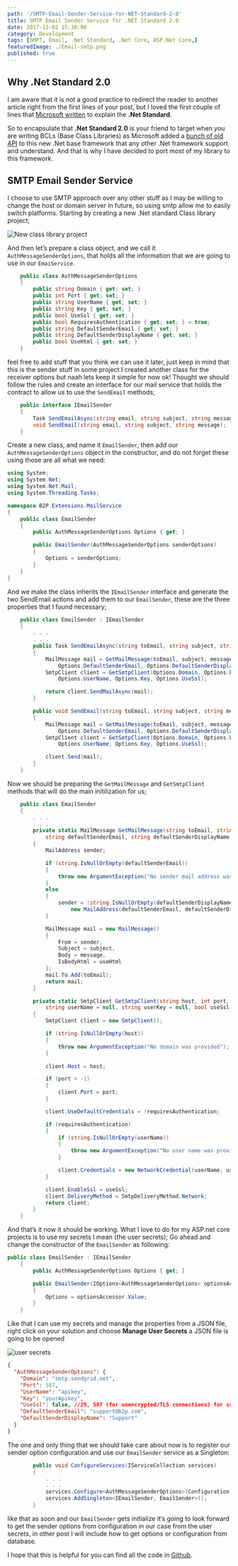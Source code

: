 ```yaml
---
path: '/SMTP-Email-Sender-Service-for-NET-Standard-2-0'
title: SMTP Email Sender Service for .NET Standard 2.0
date: 2017-11-02 15:30:00
category: Development
tags: [SMPT, Email, .Net Standard, .Net Core, ASP.Net Core,]
featuredImage: ./Email-smtp.png
published: true
---
```


## Why .Net Standard 2.0

I am aware that it is not a good practice to redirect the reader to another article right from the first lines of your post, but I loved the first couple of lines that [Microsoft written](https://docs.microsoft.com/en-us/dotnet/standard/net-standard) to explain the **.Net Standard**.
<!-- more -->
So to encapsulate that **.Net Standard 2.0** is your friend to target when you are writing BCLs (Base Class Libraries) as Microsoft added a [bunch of old API](https://github.com/dotnet/standard/blob/master/docs/versions/netstandard2.0.md) to this new .Net base framework that any other .Net framework support and understand. And that is why I have decided to port most of my library to this framework.

## SMTP Email Sender Service

I choose to use SMTP approach over any other stuff as I may be willing to change the host or domain server in future, so using smtp allow me to easily switch platforms. Starting by creating a new .Net standard Class library project;  

![New class library project](New-CL-Project.png)  

And then let’s prepare a class object, and we call it `AuthMessageSenderOptions`, that holds all the information that we are going to use in our `EmaiService`.  

```csharp
    public class AuthMessageSenderOptions
    {
        public string Domain { get; set; }
        public int Port { get; set; }
        public string UserName { get; set; }
        public string Key { get; set; }
        public bool UseSsl { get; set; }
        public bool RequiresAuthentication { get; set; } = true;
        public string DefaultSenderEmail { get; set; }
        public string DefaultSenderDisplayName { get; set; }
        public bool UseHtml { get; set; }
    }
```  

feel free to add stuff that you think we can use it later, just keep in mind that this is the sender stuff in some project I created another class for the receiver options but naah lets keep it simple for now ok!
Thought we should follow the rules and create an interface for our mail service that holds the contract to allow us to use the ``SendEmail`` methods;  

```csharp
    public interface IEmailSender
    {
        Task SendEmailAsync(string email, string subject, string message);
        void SendEmail(string email, string subject, string message);
    }
```  

Create a new class, and name it `EmailSender`, then add our `AuthMessageSenderOptions` object in the constructor, and do not forget these using those are all what we need:  

```csharp
using System;
using System.Net;
using System.Net.Mail;
using System.Threading.Tasks;

namespace B2P.Extensions.MailService
{
    public class EmailSender
    {
        public AuthMessageSenderOptions Options { get; }

        public EmailSender(AuthMessageSenderOptions senderOptions)
        {
            Options = senderOptions;
        }
    }
}
```  

And we make the class inherits the `IEmailSender` interface and generate the two SendEmail actions and add them to our `EmailSender`, these are the three properties that I found necessary;  


```csharp
    public class EmailSender : IEmailSender
    {
        . . .
        . . .
        public Task SendEmailAsync(string toEmail, string subject, string message)
        {
            MailMessage mail = GetMailMessage(toEmail, subject, message,
                Options.DefaultSenderEmail, Options.DefaultSenderDisplayName, Options.UseHtml);
            SmtpClient client = GetSmtpClient(Options.Domain, Options.Port, Options.RequiresAuthentication,
                Options.UserName, Options.Key, Options.UseSsl);

            return client.SendMailAsync(mail);
        }

        public void SendEmail(string toEmail, string subject, string message)
        {
            MailMessage mail = GetMailMessage(toEmail, subject, message,
                Options.DefaultSenderEmail, Options.DefaultSenderDisplayName, Options.UseHtml);
            SmtpClient client = GetSmtpClient(Options.Domain, Options.Port, Options.RequiresAuthentication,
                Options.UserName, Options.Key, Options.UseSsl);

            client.Send(mail);
        }
    }
```  

Now we should be preparing the `GetMailMessage` and  `GetSmtpClient` methods that will do the main initilization for us;  

```csharp
    public class EmailSender
    {
        . . .
        . . .
        private static MailMessage GetMailMessage(string toEmail, string subject, string message,
            string defaultSenderEmail, string defaultSenderDisplayName = null, bool useHtml = true)
        {
            MailAddress sender;

            if (string.IsNullOrEmpty(defaultSenderEmail))
            {
                throw new ArgumentException("No sender mail address was provided");
            }
            else
            {
                sender = !string.IsNullOrEmpty(defaultSenderDisplayName) ?
                    new MailAddress(defaultSenderEmail, defaultSenderDisplayName) : new MailAddress(defaultSenderEmail);
            }

            MailMessage mail = new MailMessage()
            {
                From = sender,
                Subject = subject,
                Body = message,
                IsBodyHtml = useHtml
            };
            mail.To.Add(toEmail);
            return mail;
        }

        private static SmtpClient GetSmtpClient(string host, int port, bool requiresAuthentication = true,
            string userName = null, string userKey = null, bool useSsl = false)
        {
            SmtpClient client = new SmtpClient();

            if (string.IsNullOrEmpty(host))
            {
                throw new ArgumentException("No domain was provided");
            }

            client.Host = host;

            if (port > -1)
            {
                client.Port = port;
            }

            client.UseDefaultCredentials = !requiresAuthentication;

            if (requiresAuthentication)
            {
                if (string.IsNullOrEmpty(userName))
                {
                    throw new ArgumentException("No user name was provided");
                }

                client.Credentials = new NetworkCredential(userName, userKey);
            }

            client.EnableSsl = useSsl;
            client.DeliveryMethod = SmtpDeliveryMethod.Network;
            return client;
        }
    }
```  

And that’s it now it should be working.
What I love to do for my ASP.net core projects is to use my secrets I mean (the user secrets);
Go ahead and change the constructor of the `EmailSender` as following:  

```csharp
public class EmailSender : IEmailSender
    {
        public AuthMessageSenderOptions Options { get; }

        public EmailSender(IOptions<AuthMessageSenderOptions> optionsAccessor)
        {
            Options = optionsAccessor.Value;
        }
    }
```  

Like that I can use my secrets and manage the properties from a JSON file, right click on your solution and choose  **Manage User Secrets** a JSON file is going to be opened  

![user secrets](UserSecrets.png)  

```json
{
  "AuthMessageSenderOptions": {
    "Domain": "smtp.sendgrid.net",
    "Port": 587,
    "UserName": "apikey",
    "Key": "yourApikey",
    "UseSsl": false, //25, 587 (for unencrypted/TLS connections) for ssl use port 465
    "DefaultSenderEmail": "support@b2p.com",
    "DefaultSenderDisplayName": "Support"
  }
}
```  

The one and only thing that we should take care about now is to register our sender option configuration and use our `EmailSender` service as a Singleton:  

```csharp
        public void ConfigureServices(IServiceCollection services)
        {
            . . .
            . . .
            services.Configure<AuthMessageSenderOptions>(Configuration.GetSection("AuthMessageSenderOptions"));
            services.AddSingleton<IEmailSender, EmailSender>();
        }
```  

like that as soon and our `EmailSender` gets initialize it’s going to look forward to get the sender options from configuration in our case from the user secrets, in other post I will include how to get options or configuration from database.

I hope that this is helpful for you can find all the code in [Github](https://github.com/Capoutcha/MailService).
